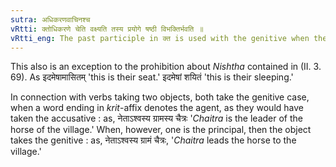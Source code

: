 ```yaml
---
sutra: अधिकरणवाचिनश्च
vRtti: क्तोधिकरणे चेति वक्ष्यति तस्य प्रयोगे षष्ठी विभक्तिर्भवति ॥
vRtti_eng: The past participle in क्त is used with the genitive when the former expresses location (III. 4. 76).
---
```

This also is an exception to the prohibition about _Nishtha_ contained in (II. 3. 69). As इदमेषामासितम् 'this is their seat.' इदमेषां शयितं 'this is their sleeping.'

In connection with verbs taking two objects, both take the genitive case, when a word ending in _krit_-affix denotes the agent, as they would have taken the accusative : as, नेताऽश्वस्य ग्रामस्य चैत्रः '_Chaitra_ is the leader of the horse of the village.' When, however, one is the principal, then the object takes the genitive : as, नेताऽश्वस्य ग्रामं चैत्रः, '_Chaitra_ leads the horse to the village.'
